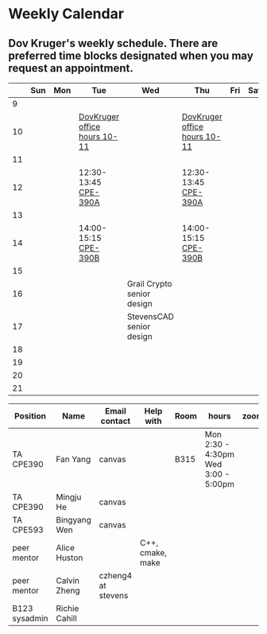 # Weekly Calendar
## Dov Kruger's weekly schedule. There are preferred time blocks designated when you may request an appointment.

|   | Sun | Mon | Tue | Wed | Thu | Fri | Sat |
|---| --- | --- | --- | --- | --- | --- | --- |
| 9 |     |     |     |     |     |     |     |
|10 |     |     | [DovKruger office hours 10-11](https://stevens.zoom.us/j/98309917165)     |      | [DovKruger office hours  10-11](https://stevens.zoom.us/j/98309917165)    |     |     |
|11 |     |     |     |     |     |     |     |
|12 |     |     | 12:30-13:45 <br/>[CPE-390A](https://stevens.zoom.us/j/97559886033) |     | 12:30-13:45 <br/>[CPE-390A](https://stevens.zoom.us/j/97559886033)   |     |     |     |
|13 |     |     |     |     |     |     |     |
|14 |     |     | 14:00-15:15 <br/>[CPE-390B](https://stevens.zoom.us/j/97559886033)     |     | 14:00-15:15 <br/>[CPE-390B](https://stevens.zoom.us/j/97559886033) |     |     |     |
|15 |     |     |     |     |     |     |     |
|16 |     |     |     |Grail Crypto senior design   |     |     |     |
|17 |     |     |     |StevensCAD senior design     |     |     |     |
|18 |     |     |     |     |     |     |     |
|19 |     |     |     |     |     |     |     |
|20 |     |     |     |     |     |     |     |
|21 |     |     |     |     |     |     |     |

| Position      | Name          | Email contact      | Help with     | Room   | hours     | zoom |
|---------------| ------------- | ------------------ | ------------- | ------ | --------- | ---- |
| TA CPE390     | Fan Yang      | canvas             |               | B315   |Mon 2:30 - 4:30pm <br/> Wed 3:00 - 5:00pm |      |
| TA CPE390     | Mingju He     | canvas             |               |           |      |
| TA CPE593     | Bingyang Wen  | canvas             |               |        |          |      |
| peer mentor   | Alice Huston  |                    | C++, cmake, make |           |      |
| peer mentor   | Calvin Zheng  | czheng4 at stevens |               |           |      |
| B123 sysadmin | Richie Cahill |                    |               |           |      |
